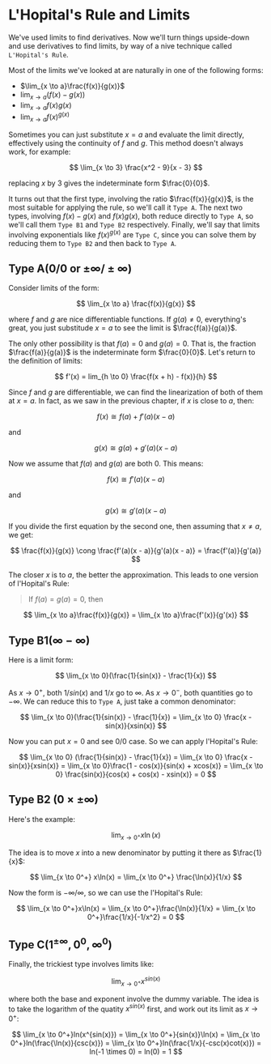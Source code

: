 # L'Hopital's Rule and Limits

We've used limits to find derivatives. Now we'll turn things upside-down and use derivatives to find limits, by way of a nive technique called `L'Hopital's Rule`.

Most of the limits we've looked at are naturally in one of the following forms:

- $\lim_{x \to a}\frac{f(x)}{g(x)}$
- $\lim_{x \to a}(f(x) - g(x))$
- $\lim_{x \to a}f(x)g(x)$
- $\lim_{x \to a}f(x)^{g(x)}$

Sometimes you can just substitute $x = a$ and evaluate the limit directly, effectively using the continuity of $f$ and $g$. This method doesn't always work, for example:

$$
\lim_{x \to 3} \frac{x^2 - 9}{x - 3}
$$

replacing $x$ by 3 gives the indeterminate form $\frac{0}{0}$.

It turns out that the first type, involving the ratio $\frac{f(x)}{g(x)}$, is the most suitable for applying the rule, so we'll call it `Type A`. The next two types, involving $f(x) - g(x)$ and $f(x)g(x)$, both reduce directly to `Type A`, so we'll call them `Type B1` and `Type B2` respectively. Finally, we'll say that limits involving exponentials like $f(x)^{g(x)}$ are `Type C`, since you can solve them by reducing them to `Type B2` and then back to `Type A`.

## Type A($0/0$ or $\pm \infty/ \pm \infty$)

Consider limits of the form:

$$
\lim_{x \to a} \frac{f(x)}{g(x)}
$$

where $f$ and $g$ are nice differentiable functions. If $g(a) \ne 0$, everything's great, you just substitude $x = a$ to see the limit is $\frac{f(a)}{g(a)}$. 

The only other possibility is that $f(a) = 0$ and $g(a) = 0$. That is, the fraction $\frac{f(a)}{g(a)}$ is the indeterminate form $\frac{0}{0}$. 
Let's return to the definition of limits:

$$
f'(x) = lim_{h \to 0} \frac{f(x + h) - f(x)}{h}
$$

Since $f$ and $g$ are differentiable, we can find the linearization of both of them at $x = a$. In fact, as we saw in the previous chapter, if $x$ is close to $a$, then:

$$
f(x) \cong f(a) + f'(a)(x - a)
$$

and 

$$
g(x) \cong g(a) + g'(a)(x - a)
$$

Now we assume that $f(a)$ and $g(a)$ are both $0$. This means:

$$
f(x) \cong f'(a)(x - a)
$$

and 

$$
g(x) \cong g'(a)(x - a)
$$

If you divide the first equation by the second one, then assuming that $x \ne a$, we get:

$$
\frac{f(x)}{g(x)} \cong \frac{f'(a)(x - a)}{g'(a)(x - a)} = \frac{f'(a)}{g'(a)}
$$

The closer $x$ is to $a$, the better the approximation. This leads to one version of l'Hopital's Rule:

> If $f(a) = g(a) = 0$, then

$$
\lim_{x \to a}\frac{f(x)}{g(x)} = \lim_{x \to a}\frac{f'(x)}{g'(x)}
$$

## Type B1($\infty - \infty$)
Here is a limit form:

$$
\lim_{x \to 0}(\frac{1}{sin(x)} - \frac{1}{x})
$$

As $x \to 0^+$, both $1/sin(x)$ and $1/x$ go to $\infty$. As $x \to 0^-$, both quantities go to $-\infty$. We can reduce this to `Type A`, just take a common denominator:

$$
\lim_{x \to 0}(\frac{1}{sin(x)} - \frac{1}{x}) = \lim_{x \to 0} \frac{x - sin(x)}{xsin(x)}
$$

Now you can put $x = 0$ and see $0/0$ case. So we can apply l'Hopital's Rule:

$$
\lim_{x \to 0} (\frac{1}{sin(x)} - \frac{1}{x}) = \lim_{x \to 0} \frac{x - sin(x)}{xsin(x)} = \lim_{x \to 0}\frac{1 - cos(x)}{sin(x) + xcos(x)} = \lim_{x \to 0} \frac{sin(x)}{cos(x) + cos(x) - xsin(x)} = 0
$$

## Type B2 ($0 \times \pm \infty$)

Here's the example:

$$
\lim_{x \to 0^+} x\ln(x)
$$

The idea is to move $x$ into a new denominator by putting it there as $\frac{1}{x}$:

$$
\lim_{x \to 0^+} x\ln(x) = \lim_{x \to 0^+} \frac{\ln(x)}{1/x}
$$

Now the form is $-\infty / \infty$, so we can use the l'Hopital's Rule:

$$
\lim_{x \to 0^+}x\ln(x) = \lim_{x \to 0^+}\frac{\ln(x)}{1/x} = \lim_{x \to 0^+}\frac{1/x}{-1/x^2} = 0
$$

## Type C($1^{\pm \infty}, 0^0, \infty^0$)

Finally, the trickiest type involves limits like:

$$
\lim_{x \to 0^+} x^{sin(x)}
$$

where both the base and exponent involve the dummy variable. The idea is to take the logarithm of the quatity $x^{sin(x)}$ first, and work out its limit as $x \to 0^+$:

$$
\lim_{x \to 0^+}ln(x^{sin(x)}) = \lim_{x \to 0^+}{sin(x)}\ln(x) = \lim_{x \to 0^+}ln(\frac{\ln(x)}{csc(x)}) = \lim_{x \to 0^+}ln(\frac{1/x}{-csc(x)cot(x)}) = ln(-1 \times 0) = ln(0) = 1
$$
